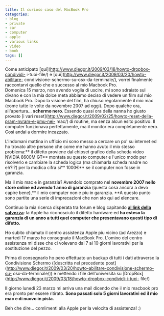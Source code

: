 ```yaml
---
title: Il curioso caso del MacBook Pro
categories:
- blog
- private
- car
- computer
- apple
- various links
- video
- book
tags: []
---
```

Come anticipato [qui](http://www.diegor.it/2009/03/18/howto-dropbox-condividi-
i-tuoi-file/) e [qui](http://www.diegor.it/2009/03/20/howto-abilitare-
condivisione-schermo-su-osx-da-terminale/), vorrei finalmente raccontarvi
quello che e successo al mio Macbook Pro.  
Domenica 15 marzo, non avendo voglia di uscire, mi sono sdraiato sul divano e
con la mia dolce meta abbiamo deciso di vedere un film sul mio Macbook Pro.
Dopo la visione del film, ha chiuso regolarmente il mio mac (come tutte le
volte da novembre 2007 ad oggi). Dopo qualche ora, all'apertura... **schermo
nero**. Essendo quasi ora della nanna ho giusto provato [i vari
reset](http://www.diegor.it/2009/02/25/howto-reset-della-pram-nvram-e-pmu-nei-
mac/) di routine, ma senza alcun esito positivo. Il computer funzionava
perfettamente, ma il monitor era completamente nero. Cosi andai a dormire
incazzato.

L'indomani mattina in ufficio mi sono messo a cercare un po' su internet ed ho
trovato altre persone che come me hanno avuto il mio stesso problema:** il
difetto proviene dal chipset grafico della scheda video NVIDIA 8600M GT**
montata su questo computer e l'unico modo per risolverlo e cambiare la scheda
logica (ma chiamarla scheda madre no eh?!?) per la modica cifra si** 1000€**
se il computer non fosse in garanzia.

Ma il mio mac e in garanzia? Avendolo comprato nel **novembre 2007 nello store
online ed avendo 1 anno di garanzia** (questa cosa ancora a devo capire
bene),** il mio computer non e piu in garanzia. **A questo punto sono partite
una serie di imprecazioni che non sto qui ad elencare.

Continuo la mia ricerca disperata tra forum e blog capitando **[al link della
salvezza](http://support.apple.com/kb/TS2377?viewlocale=it_IT)**: la Apple ha
riconosciuto il difetto hardware ed **ha esteso la garanzia di un anno a tutti
quei computer che presentavano questi tipo di difetto.**

Ho subito chiamato il centro assistenza Apple piu vicino (ad Arezzo) e martedi
17 marzo ho consegnato il MacBook Pro. L'omino del centro assistenza mi disse
che ci volevano dai 7 ai 10 giorni lavorativi per la sostituzione del pezzo.

Prima di consegnarlo ho pero effettuato un backup di tutti i dati attraverso
la Condivisione Schermo ([descritta nel precedente
post](http://www.diegor.it/2009/03/20/howto-abilitare-condivisione-schermo-su-
osx-da-terminale/)) e mettendo i file dell'universita su
[DropBox](http://www.diegor.it/2009/03/18/howto-dropbox-condividi-i-tuoi-
file/)

Il giorno lunedi 23 marzo mi arriva una mail dicendo che il mio macbook pro
era pronto per essere ritirato. **Sono passati solo 5 giorni lavorativi ed il
mio mac e di nuovo in pista.**

Beh che dire... comlimenti alla Apple per la velocita di assistenza! :)

